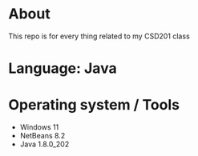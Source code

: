 # About

This repo is for every thing related to my CSD201 class

# Language: Java

# Operating system / Tools

- Windows 11
- NetBeans 8.2
- Java 1.8.0_202